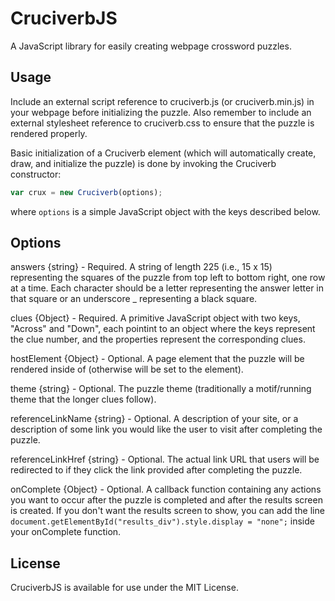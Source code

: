 # CruciverbJS

A JavaScript library for easily creating webpage crossword puzzles.

## Usage

Include an external script reference to cruciverb.js (or cruciverb.min.js) in your webpage before initializing the puzzle. Also remember to include an external stylesheet reference to cruciverb.css to ensure that the puzzle is rendered properly.

Basic initialization of a Cruciverb element (which will automatically create, draw, and initialize the puzzle) is done by invoking the Cruciverb constructor:

```js
var crux = new Cruciverb(options);
```

where `options` is a simple JavaScript object with the keys described below.

## Options

answers {string} - Required. A string of length 225 (i.e., 15 x 15) representing the squares of the puzzle from top left to bottom right, one row at a time. Each character should be a letter representing the answer letter in that square or an underscore _ representing a black square.

clues {Object} - Required. A primitive JavaScript object with two keys, "Across" and "Down", each pointint to an object where the keys represent the clue number, and the properties represent the corresponding clues.

hostElement {Object} - Optional. A page element that the puzzle will be rendered inside of (otherwise will be set to the <body> element).

theme {string} - Optional. The puzzle theme (traditionally a motif/running theme that the longer clues follow).

referenceLinkName {string} - Optional. A description of your site, or a description of some link you would like the user to visit after completing the puzzle.

referenceLinkHref {string} - Optional. The actual link URL that users will be redirected to if they click the link provided after completing the puzzle.

onComplete {Object} - Optional. A callback function containing any actions you want to occur after the puzzle is completed and after the results screen is created. If you don't want the results screen to show, you can add the line `document.getElementById("results_div").style.display = "none";` inside your onComplete function.

## License

CruciverbJS is available for use under the MIT License.
